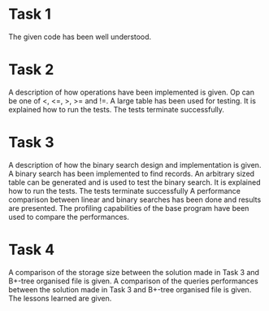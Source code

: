 # Task 1
The given code has been well understood.

# Task 2
A description of how operations have been implemented is given.
Op can be one of <, <=, >, >= and !=.
A large table has been used for testing.
It is explained how to run the tests.
The tests terminate successfully.

# Task 3
A description of how the binary search design and implementation is given.
A binary search has been implemented to find records.
An arbitrary sized table can be generated and is used to test the binary search.
It is explained how to run the tests.
The tests terminate successfully
A performance comparison between linear and binary searches has been done and results are presented.
The profiling capabilities of the base program have been used to compare the performances.

# Task 4
A comparison of the storage size between the solution made in Task 3 and B+-tree organised file is given. 
A comparison of the queries performances between the solution made in Task 3 and B+-tree organised file is given. 
The lessons learned are given.

